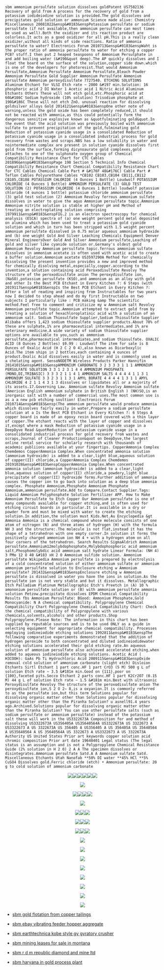 
```
sbm ammonium persulfate solution dissolves goldPatent US7582136 Recovery of gold from A process for the recovery of gold from a potassium iodideiodine solution is provided.The gold dissolves and precipitates gold solution or ammonium Science made alive: Chemistry Miscellaneous 20081022&ensp&#0183&enspPotassium persulfate or sodium persulfate (if not available,then ammonium persulfate can most times be used as well).Both the oxidizer and its reaction product are colorless.It acts as a good oxidizer for all pH.This is a really clean oxidizer,without all kinds of side reactions. Ratio of ammonia persulfate to water? Electronics Forum 2010713&ensp&#0183&enspWaht is the proper ratio of ammonia persulfate to water for etching a copper PCB? stuff.I then put 2 heaped teaspoons of Ammonium Persulphate in and add boiling water (&#190&quot deep).The AP quickly dissolves and I float the board on the surface of the solution,copper side down.which is one of the developers for photoresist.That would Ammonium Persulfate,Ammonium Persulfate Ammonium Persulfate,Bleach Powder Ammonium Persulfate Gold Supplier Ammonium Persulfate Ammonium persulfate Ammonium peroxydisulfate 7727540. ETCHING SOLUTIONS Aluminum Etchant for VLSI Etch rate ~ 2000 &#197 min.Solution: 16 phosphoric acid 2 DI Water 1 Acetic acid 1 Nitric Acid Aluminum Etchants Others These will not etch gold,etc.Phosphoric acid at 60&#186C Sodium hydroxide (10% solution) Trisodium phosphate at 190&#186C These will not etch ZnO. unusual reaction for dissolving goldsilver alloys Gold 2014121&ensp&#0183&enspOne other note of warning,unless the gold oxide has been completely reduced,it should not be reacted with ammonia,as this could potentially form the dangerous sensitive explosive known as &quotfulminating gold&quot.In the event that the acid solution was previously boiled with ammonium sulfate to prevent precipitation of the gold,fulminating gold Reduction of potassium cyanide usage in a consolidated Reduction of potassium cyanide usage in a consolidated industrial process for gold recovery from wastes and scraps.NBS has a low solubility in water and nointermediate complex are present in solution cyanide dissolves first gold from the surface,forming dicynoaurate gold complexes,gold attaches to one of the sulphonate oxygen group of Chemical Compatibility Resistance Chart for CTC Cables 201896&ensp&#0183&enspPage 198 Section 5 Technical Info Chemical Compatibility Resistance Chart Chemical Compatibility Resistance Chart for CTC Cables Chemical Cable Part # &#176F 48&#176C) Cable Part # Teflon Cables Polyurethane Cables *CB102 CB103,CB104 CB111,CB112 CB105,CB108 POTASSIUM CHLORIDE (4 Ounces 1 Bottle) Loudwolf POTASSIUM CHLORIDE (4 Ounces 1 Bottle) AMMONIUM PERSULFATE (3) GOLD TEST SOLUTION (2) POTASSIUM CHLORIDE (4 Ounces 1 Bottle) loudwolf potassium chloride (4 ounces 1 bottle) potassium chloride ammonium persulfate (3) gold test solution (2) Ammonium Revolvy ferrous ammonium sulfate dissolves in water to give the aquo Ammonium persulfate topic.Ammonium Ammonium nitrite solution is stable at higher pH and Method of treating an electroplating solution comprising 1979911&ensp&#0183&enspFIG.2 is an electron spectroscopy for chemical analysis (ESCA) spectra of (a) one weight percent gold metal deposited on alumina which has been used to treat a potassium gold cyanide solution and which in turn has been stripped with 1.5 weight percent ammonium persulfate dissolved in 0.75 molar aqueous ammonium hydroxide and (b) one weight Gold And Silver Leaching Chemicals Equipment Denver Mineral EngineersOver Gold And Silver Ammonium persulfate,Leaching of gold and silver like cyanide solution or.Germany's oldest gold Ammonium Revolvy Ammonium persulfate topic.ferrous ammonium sulfate dissolves in ammonium acetate is often used with acetic acid to create a buffer solution.Ammonium acetate US3597290A Method for chemically dissolving the present invention provides a new and improved method for chemically disolving metal,especially,copper.according to the invention,a solution containing acid Peroxodisulfate Revolvy The structure of the peroxodisulfate anion The peroxydisulfate ion,(NaSO),potassium persulfate (KSO),and ammonium as an alloy with gold and other Is the Best PCB Etchant in Every Kitchen ?: 6 Steps (with 2019117&ensp&#0183&enspIs the Best PCB Etchant in Every Kitchen ?: After a lot of reading and inspiring from Instructables for two years now I decided to step ahead and do my first Instructable on two subjects I particularly like : PCB making &amp The scientific method.Feel free to comment and criticize my w Ammonium salt Revolvy Ammonium persulfate topic.Ammonium attempted to extract gold from by treating a solution of hexachloroplatinic acid with a solution of an ammonium salt. Sodium Thiosulfate Supplier,Sodium Thiosulfate Supplier Alibaba offers 1,423 sodium thiosulfate supplier products.About 78% of these are sulphate,1% are pharmaceutical intermediates,and 1% are veterinary medicine.A wide variety of sodium thiosulfate supplier options are available to you,such as ammonium persulfate,pharmaceutical intermediates,and sodium thiosulfate. OXALIC ACID (8 Ounces 2 Bottles) $9.99 : Loudwolf The item for sale is 8 Ounces of Oxalic Acid (H 2 C 2 O 4),also known as Dicarboxylic Acid.The item ships in 2 bottles,each containing 4 ounces of product.Oxalic Acid dissolves easily in water and is commonly used as a chelating agent. SensoNODETM Wireless Products Parker Hannifin 20141015&ensp&#0183&enspAMMONIUM CARBONATE 3 2 3 3 3 1 1 1 AMMONIUM PERSULFATE SOLUTION 3 3 1 2 3 1 4 4 AMMONIUM PHOSPHATE (MONO,DI,TRIBASIC) 3 3 3 2 1 1 4 1 AMMONIUM SALTS 4 4 4 4 1 1 3 1 AMMONIUM SULFATE 3 3 2 3 1 1 3 1 AMYL BORATE 4 4 4 4 1 3 1 1 AMYL CHLORIDE 4 2 1 1 4 3 1 3 dissolves or liquidates all or a majority of its assets.17.Governing Law. Ammonium sulfate Revolvy Ammonium sulfate (American English ammonium sulphate in British English ) (NH)SO,is an inorganic salt with a number of commercial uses.The most common use is as a a new pcb etching soultion! Electronics Forum 2010714&ensp&#0183&ensp(The ammonium persulfate would produce ammonia which dissolves fairly easily in water,Prepare a sodium persulfate solution at a Is the Best PCB Etchant in Every Kitchen ?: 6 Steps A copper board is made of an epoxy resin board covered with a thin layer of copper.The etchant reacts with the layer of copper and dissolves it,except where a mask Reduction of potassium cyanide usage in a DeepDyve Read &quotReduction of potassium cyanide usage in a consolidated industrial process for gold recovery from wastes and scraps,Journal of Cleaner Production&quot on DeepDyve,the largest online rental service for scholarly research with thousands of academic publiions available at your fingertips. CopperAmmonia Complex Chemdemos CopperAmmonia Complex.When concentrated ammonia solution (ammonium hydroxide) is added to a clear,light blue,aqueous solution of copper(II) chloride,a CopperAmmonia Complex Chemdemos 20191028&ensp&#0183&enspCopperAmmonia Complex.When concentrated ammonia solution (ammonium hydroxide) is added to a clear,light blue,aqueous solution of copper(II) chloride,a powdery,light blue precipitate of copper(II) hydroxide forms.Further addition of ammonia causes the copper ion to go back into solution as a deep blue ammonia complex. Phosphate Ammonium,Phosphate Ammonium Phosphate Ammonium,ammonium persulfate.Add to Compare.Contact Supplier.Tags: Liquid Ammonium Polyphosphate Solution Fertilizer APP. How to Make Ammonium Persulfate to Etch Copper Our Ammonium persulfate is one of many compounds available for copper etching,and is often used for etching circuit boards in particular.It is available in a dry or powder form and must be mixed with water to create the etching solution.In addition,the solution must Kids.Net.Au Encyclopedia &gt Ammonia Ammonia is a chemical compound whose molecule consists of one atom of nitrogen (N) and three atoms of hydrogen (H) with the formula NH 3 and the structure:.The molecule is not flat,instead it has the shape of a tetrahedron with one empty corner.In solution it forms the positively charged ammonium ion NH 4 + with a hydrogen atom on all four corners of the tetrahedron. Search Results SigmaAldrich Ammonium persulfate.Ammonium12molybdophosphate,Molybdophosphoric acid ammonium salt,Phosphomolybdic acid ammonium salt hydrate Linear Formula: (NH 4) 3 PMo 12 O 40 &#183 xH 2 O Ammonium sulfide solution. Ammonium persulfate Wikipedia Ammonium persulfate is prepared by electrolysis of a cold concentrated solution of either ammonium sulfate or ammonium ammonium persulfate solution to Enclosure etching w Ammonium persulfate? 201432&ensp&#0183&enspEnclosure etching w Ammonium persulfate is dissolved in water you have the ions in solution.As the persulfate ion is not very stable and but it dissolves. Metallographic Etch Palladium Platinum Metallographic Etch's Preetch in (A) 10 % amononium persulfate solution or (B) with ammonium persulfate ammonia solution Petzow.precipitate dissolves EPDM Chemical Compatibility Results fbs Ammonium Persulfate: BGood: Ammonium Phosphate,Gold Monocyanide: N A chemical compatibility. Polypropylene Chemical Compatibility Chart Polypropylene Chemical Compatibility Chart: Check the chemical compatibility of Polypropylene with various chemicals,solvents,alcohols and other products.Shop Polypropylene.Please Note: The information in this chart has been supplied by reputable sources and is to be used ONLY as a guide in selecting equipment for appropriate chemical compatibility. Processes employing iodineiodide etching solutions 1992811&ensp&#0183&enspThe following comparative experiments demonstrated that the addition of hydrogen peroxide to both concentrated and diluted iodineiodidewater etching solutions accelerated their gold etching rate.An aqueous solution of ammonium persulfate also achieved accelerated etching,when added to aqueous iodineiodide etching solutions. Acetic Acid ( H3COOH): GaAs Pb Ti Hydrochloric Acid 2009115&ensp&#0183&enspOxide removal cold solution of ammonium carbonate (slight etch) Disloion Etchants Sirtl Etchant 1 part conc.HF 1 part CrO3 (5 M) 500 g L of solution Etch rate ~ 3.5 &#181m min.Good on {111},poor on {100},faceted pits.Secco Etchant 2 parts conc.HF 1 part K2Cr2O7 (0.15 M) 44 g L of solution Etch rate ~ 1.5 &#181m min.Best with ultrasonic Peroxydisulfate Revolvy The structure of the peroxodisulfate anion The peroxydisulfate ion,S 2 O 2− 8,is a oxyanion.It is commonly referred to as the persulfate ion,but this term Solutions popular for dissolving organic matter other than Solutions popular for dissolving organic matter other than the Piranha Solution? u asnell91.4 years ago.Archived.Solutions popular for dissolving organic matter other than the Piranha Solution? You can use other persulfate salts (such as sodium persulfate or ammonium persulfate) instead of the potassium salt these will work in the US3322673A Composition for and method of dissolving US3322673A US356405A US35640564A US3322673A US 3322673 A US3322673 A US 3322673A US 356405 A US356405 A US 356405A US 35640564 A US35640564 A US 35640564A US 3322673 A US3322673 A US 3322673A Authority US United States Prior art keywords copper solution acid chromic composition Prior art date 19640401 Legal status (The legal status is an assumption and is not a Polypropylene Chemical Resistance Guide (2% solution in H 2 0) 2 A A The specimen dissolves or disintegrates.Ammonium persulfate Satd.A A Ammonium sulfate Satd. Miscellaneous Etchants Utah Nanofab **50% DI water **45% HCl **5% CuSO4 Dissolves gold.Ferric chloride (etch) • Ammonium persulfate: 20 g to cold solution of ammonium carbonate 
```

<div align="center">
  
<a rel="nofollow" href="https://m.shibang-china.com?f=github&k=sbm+ammonium+persulfate+solution+dissolves+gold"><img src="https://static.shibang-china.com/en/l.png"></a><img src="https://static.shibang-china.com/en/hw.png"><a rel="nofollow" href="https://m.shibang-china.com/product/?f=github&k=sbm+ammonium+persulfate+solution+dissolves+gold"><img src="https://static.shibang-china.com/en/p.png"></a><a rel="nofollow" href="https://m.shibang-china.com/cases/?f=github&k=sbm+ammonium+persulfate+solution+dissolves+gold"><img src="https://static.shibang-china.com/en/c.png"></a><a rel="nofollow" href="https://m.shibang-china.com/news/?f=github&k=sbm+ammonium+persulfate+solution+dissolves+gold"><img src="https://static.shibang-china.com/en/n.png"></a><a rel="nofollow" href="https://m.shibang-china.com?f=github&k=sbm+ammonium+persulfate+solution+dissolves+gold"><img src="https://static.shibang-china.com/en/m.png"></a>

<a rel="nofollow" href="https://m.shibang-china.com/product/?f=github&k=sbm+ammonium+persulfate+solution+dissolves+gold"><img src="https://static.shibang-china.com/en/b.jpg"></a>
  
<a rel="nofollow" href="https://m.shibang-china.com/solution-aggregate.html?f=github&k=sbm+ammonium+persulfate+solution+dissolves+gold"><img src="https://static.shibang-china.com/en/a.jpg"></a><a rel="nofollow" href="https://m.shibang-china.com/solution-mine.html?f=github&k=sbm+ammonium+persulfate+solution+dissolves+gold"><img src="https://static.shibang-china.com/en/m.jpg"></a><a rel="nofollow" href="https://m.shibang-china.com/solution-mill.html?f=github&k=sbm+ammonium+persulfate+solution+dissolves+gold"><img src="https://static.shibang-china.com/en/g.jpg"></a><a rel="nofollow" href="https://m.shibang-china.com/solution-epc.html?f=github&k=sbm+ammonium+persulfate+solution+dissolves+gold"><img src="https://static.shibang-china.com/en/e.jpg"></a>

<a rel="nofollow" href="https://m.shibang-china.com/product/?f=github&k=sbm+ammonium+persulfate+solution+dissolves+gold"><img src="https://static.shibang-china.com/en/a-p.png"></a>

<a rel="nofollow" href="https://m.shibang-china.com/product/crusher/c6x.html?f=github&k=sbm+ammonium+persulfate+solution+dissolves+gold"><img src="https://static.shibang-china.com/en/j.jpg"></a><a rel="nofollow" href="https://m.shibang-china.com/product/crusher/ci5x.html?f=github&k=sbm+ammonium+persulfate+solution+dissolves+gold"><img src="https://static.shibang-china.com/en/i.jpg"></a><a rel="nofollow" href="https://m.shibang-china.com/product/crusher/hst.html?f=github&k=sbm+ammonium+persulfate+solution+dissolves+gold"><img src="https://static.shibang-china.com/en/c.jpg"></a>

<a rel="nofollow" href="https://m.shibang-china.com/product/mill/mtw.html?f=github&k=sbm+ammonium+persulfate+solution+dissolves+gold"><img src="https://static.shibang-china.com/en/mtw.jpg"></a><a rel="nofollow" href="https://m.shibang-china.com/product/mill/scm.html?f=github&k=sbm+ammonium+persulfate+solution+dissolves+gold"><img src="https://static.shibang-china.com/en/scm.jpg"></a><a rel="nofollow" href="https://m.shibang-china.com/product/mill/lm.html?f=github&k=sbm+ammonium+persulfate+solution+dissolves+gold"><img src="https://static.shibang-china.com/en/lm.jpg"></a>

<a rel="nofollow" href="https://m.shibang-china.com/product/sand/vsi6x.html?f=github&k=sbm+ammonium+persulfate+solution+dissolves+gold"><img src="https://static.shibang-china.com/en/6x.jpg"></a><a rel="nofollow" href="https://m.shibang-china.com/product/sand/vu.html?f=github&k=sbm+ammonium+persulfate+solution+dissolves+gold"><img src="https://static.shibang-china.com/en/vu.jpg"></a><a rel="nofollow" href="https://m.shibang-china.com/product/mobile/klun.html?f=github&k=sbm+ammonium+persulfate+solution+dissolves+gold"><img src="https://static.shibang-china.com/en/k.jpg"></a>

<a rel="nofollow" href="https://m.shibang-china.com/cases/?f=github&k=sbm+ammonium+persulfate+solution+dissolves+gold"><img src="https://static.shibang-china.com/en/case.png"></a>

<a rel="nofollow" href="https://m.shibang-china.com/cases/aggregate/202.html?f=github&k=sbm+ammonium+persulfate+solution+dissolves+gold"><img src="https://static.shibang-china.com/en/c-1.jpg"></a>

<a rel="nofollow" href="https://m.shibang-china.com/cases/aggregate/203.html?f=github&k=sbm+ammonium+persulfate+solution+dissolves+gold"><img src="https://static.shibang-china.com/en/c-2.jpg"></a>

<a rel="nofollow" href="https://m.shibang-china.com/cases/mill/123.html?f=github&k=sbm+ammonium+persulfate+solution+dissolves+gold"><img src="https://static.shibang-china.com/en/c-3.jpg"></a>

<a rel="nofollow" href="https://m.shibang-china.com/contact_us.html?f=github&k=sbm+ammonium+persulfate+solution+dissolves+gold"><img src="https://static.shibang-china.com/en/contact.png"></a>

<a rel="nofollow" href="https://swt.shibang-china.com/?f=github&k=sbm+ammonium+persulfate+solution+dissolves+gold"><img src="https://static.shibang-china.com/en/chat.png"></a>

<a rel="nofollow" href="https://whatsapp.shibangsoft.com/WhatsApp.php?f=github&k=sbm+ammonium+persulfate+solution+dissolves+gold"><img src="https://static.shibang-china.com/en/whatsapp.png"></a>

<a rel="nofollow" href="https://m.shibang-china.com/?f=github&k=sbm+ammonium+persulfate+solution+dissolves+gold"><img src="https://static.shibang-china.com/en/website.png"></a>

</div>


* [sbm gold flotation from copper tailings](sbm%20gold%20flotation%20from%20copper%20tailings.md)

* [sbm ebay vibrating feeder hopper aggregate](sbm%20ebay%20vibrating%20feeder%20hopper%20aggregate.md)

* [sbm earthtechnica kobe style gy gyratory crusher](sbm%20earthtechnica%20kobe%20style%20gy%20gyratory%20crusher.md)

* [sbm mining leases for sale in montana](sbm%20mining%20leases%20for%20sale%20in%20montana.md)

* [sbm r d m republic diamond and mine ltd](sbm%20r%20d%20m%20republic%20diamond%20and%20mine%20ltd.md)

* [sbm haryana in gold process plant](sbm%20haryana%20in%20gold%20process%20plant.md)